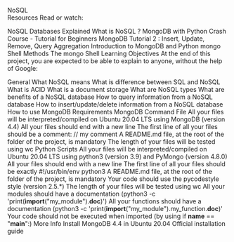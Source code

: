 NoSQL  
Resources
Read or watch:

NoSQL Databases Explained
What is NoSQL ?
MongoDB with Python Crash Course - Tutorial for Beginners
MongoDB Tutorial 2 : Insert, Update, Remove, Query
Aggregation
Introduction to MongoDB and Python
mongo Shell Methods
The mongo Shell
Learning Objectives
At the end of this project, you are expected to be able to explain to anyone, without the help of Google:

General
What NoSQL means
What is difference between SQL and NoSQL
What is ACID
What is a document storage
What are NoSQL types
What are benefits of a NoSQL database
How to query information from a NoSQL database
How to insert/update/delete information from a NoSQL database
How to use MongoDB
Requirements
MongoDB Command File
All your files will be interpreted/compiled on Ubuntu 20.04 LTS using MongoDB (version 4.4)
All your files should end with a new line
The first line of all your files should be a comment: // my comment
A README.md file, at the root of the folder of the project, is mandatory
The length of your files will be tested using wc
Python Scripts
All your files will be interpreted/compiled on Ubuntu 20.04 LTS using python3 (version 3.9) and PyMongo (version 4.8.0)
All your files should end with a new line
The first line of all your files should be exactly #!/usr/bin/env python3
A README.md file, at the root of the folder of the project, is mandatory
Your code should use the pycodestyle style (version 2.5.*)
The length of your files will be tested using wc
All your modules should have a documentation (python3 -c 'print(__import__("my_module").__doc__)')
All your functions should have a documentation (python3 -c 'print(__import__("my_module").my_function.__doc__)'
Your code should not be executed when imported (by using if __name__ == "__main__":)
More Info
Install MongoDB 4.4 in Ubuntu 20.04
Official installation guide  
